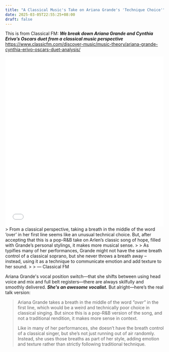 ```yaml
---
title: "A Classical Music's Take on Ariana Grande's 'Technique Choice'"
date: 2025-03-05T22:55:25+08:00
draft: false
---
```


This is from Classical FM: ***We break down Ariana Grande and Cynthia Erivo’s Oscars duet from a classical music perspective*** https://www.classicfm.com/discover-music/music-theory/ariana-grande-cynthia-erivo-oscars-duet-analysis/

<div style="display: flex; justify-content: center;">
    <iframe 
        src="//player.bilibili.com/player.html?isOutside=true&aid=114095604960484&bvid=BV1GT9YYdEeR&cid=28662235972&p=1&autoplay=0" 
        scrolling="no" 
        border="0" 
        frameborder="no" 
        framespacing="0" 
        allowfullscreen="true" 
        width="960" 
        height="540">
    </iframe>
</div>
> From a classical perspective, taking a breath in the middle of the word ‘over’ in her first line seems like an unusual technical choice. But, after accepting that this is a pop-R&B take on Arlen’s classic song of hope, filled with Grande’s personal stylings, it makes more musical sense.
>
> As typifies many of her performances, Grande might not have the same breath control of a classical soprano, but she never throws a breath away – instead, using it as a technique to communicate emotion and add texture to her sound.
>
> — Classical FM

Ariana Grande's vocal position switch—that she shifts between using head voice and mix and full belt registers—there are always skilfully and smoothly delivered. ***She's an awesome vocalist.*** But alright—here’s the real talk version:

> Ariana Grande takes a breath in the middle of the word *"over"* in the first line, which would be a weird and technically poor choice in classical singing. But since this is a pop-R&B version of the song, and not a traditional rendition, it makes more sense in context.
>
> Like in many of her performances, she doesn’t have the breath control of a classical singer, but she’s not just running out of air randomly. Instead, she uses those breaths as part of her style, adding emotion and texture rather than strictly following traditional technique.
